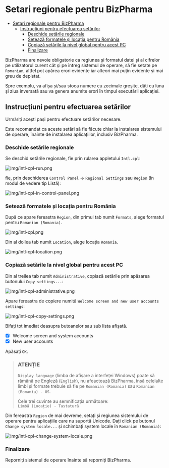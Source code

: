 # Setari regionale pentru BizPharma

- [Setari regionale pentru BizPharma](#setari-regionale-pentru-bizpharma)
  - [Instrucțiuni pentru efectuarea setărilor](#instrucțiuni-pentru-efectuarea-setărilor)
    - [Deschide setările regionale](#deschide-setările-regionale)
    - [Setează formatele și locația pentru România](#setează-formatele-și-locația-pentru-românia)
    - [Copiază setările la nivel global pentru acest PC](#copiază-setările-la-nivel-global-pentru-acest-pc)
    - [Finalizare](#finalizare)

BizPharma are nevoie obligatorie ca regiunea și formatul datei și al cifrelor pe utilizatorul curent cât și pe întreg sistemul de operare, să fie setate pe `Romanian`, altfel pot apărea erori evidente iar alteori mai puțin evidente și mai greu de depistat.

Spre exemplu, va afișa și/sau stoca numere cu zecimale greșite, dăți cu luna și ziua inversată sau va genera anumite erori în timpul executării aplicației.

## Instrucțiuni pentru efectuarea setărilor

Urmăriți acești pași pentru efectuare setărilor necesare.

Este recomandat ca aceste setări să fie făcute chiar la instalarea sistemului de operare, înainte de instalarea aplicațiilor, inclusiv BizPharma.

### Deschide setările regionale

Se deschid setările regionale, fie prin rularea appletului `Intl.cpl`:

![img/intl-cpl-run.png](img/intl-cpl-run.png)

fie, prin deschiderea `Control Panel` &rarr; `Regional Settings` sau `Region` (în modul de vedere tip Listă):

![img/intl-cpl-in-control-panel.png](img/intl-cpl-in-control-panel.png)

### Setează formatele și locația pentru România

După ce apare fereastra `Region`, din primul tab numit `Formats`, alege formatul pentru `Romanian (Romania)`.

![img/intl-cpl.png](img/intl-cpl.png)

Din al doilea tab numit `Location`, alege locația `Romania`.

![img/intl-cpl-location.png](img/intl-cpl-location.png)

### Copiază setările la nivel global pentru acest PC

Din al treilea tab numit `Administrative`, copiază setările prin apăsarea butonului `Copy settings...`:

![img/intl-cpl-administrative.png](img/intl-cpl-administrative.png)

Apare fereastra de copiere numită `Welcome screen and new user accounts settings`:

![img/intl-cpl-copy-settings.png](img/intl-cpl-copy-settings.png)

Bifați tot imediat deasupra butoanelor sau sub lista afișată.

- [x] Welcome screen and system accounts
- [x] New user accounts

Apăsați `OK`.

> ### ATENȚIE
>
> `Display language` (limba de afișare a interfeței Windows) poate să rămână pe Engleză (`English`), nu afeactează BizPharma, însă celelalte limbi și formate trebuie să fie pe `Romanian (Romania)` sau `Romanian (Romania) - US`.
>
> Cele trei cuvinte au semnificația următoare:\
> `Limbă (Locație) - Tastatură`

Din fereastra `Region` de mai devreme, setați și regiunea sistemului de operare pentru aplicațiile care nu suportă Unicode.
Dați click pe butonul `Change system locale...` și schimbați system locale în `Romanian (Romania)`:

![img/intl-cpl-change-system-locale.png](img/intl-cpl-change-system-locale.png)

### Finalizare

Reporniți sistemul de operare înainte să reporniți BizPharma.
